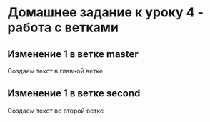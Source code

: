 # Домашнее задание к уроку 4 - работа с ветками

## Изменение 1 в ветке master
Создаем текст в главной ветке

## Изменение 1 в ветке second
Создаем текст во второй ветке